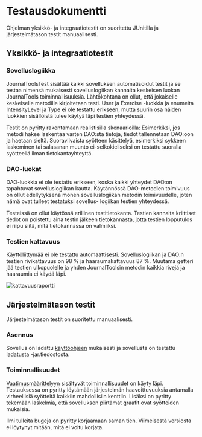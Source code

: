 # Testausdokumentti

Ohjelman yksikkö- ja integraatiotestit on suoritettu JUnitilla ja järjestelmätason testit manuaalisesti.

## Yksikkö- ja integraatiotestit

### Sovelluslogiikka

JournalToolsTest sisältää kaikki sovelluksen automatisoidut testit ja se testaa nimensä mukaisesti sovelluslogiikan kannalta
keskeisen luokan JournalTools toiminnallisuuksia. Lähtökohtana on ollut, että jokaiselle keskeiselle metodille kirjoitetaan
testi. User ja Exercise -luokkia ja enumeita IntensityLevel ja Type ei ole testattu erikseen, mutta suurin osa näiden luokkien
sisällöistä tulee käytyä läpi testien yhteydessä.

Testit on pyritty rakentamaan realistisilla skenaarioilla: Esimerkiksi, jos metodi hakee laskentaa varten DAO:sta tietoja,
tiedot tallennetaan DAO:oon ja haetaan sieltä. Suoraviivaista syötteen käsittelyä, esimerkiksi sykkeen laskeminen tai salasanan
muunto ei-selkokieliseksi on testattu suoralla syötteellä ilman tietokantayhteyttä.

### DAO-luokat

DAO-luokkia ei ole testattu erikseen, koska kaikki yhteydet DAO:on tapahtuvat sovelluslogiikan kautta. Käytännössä DAO-metodien
toimivuus on ollut edellytyksenä monen sovelluslogiikan metodin toimivuudelle, joten nämä ovat tulleet testatuksi sovellus-
logiikan testien yhteydessä.

Testeissä on ollut käytössä erillinen testitietokanta. Testien kannalta kriittiset tiedot on poistettu aina testin 
jälkeen tietokannasta, jotta testien lopputulos ei riipu siitä, mitä tietokannassa on valmiiksi.

### Testien kattavuus

Käyttöliittymää ei ole testattu automaattisesti. Sovelluslogiikan ja DAO:n testien rivikattavuus on 98 % ja haaraumakattavuus
87 %. Muutama getteri jää testien ulkopuolelle ja yhden JournalToolsin metodin kaikkia rivejä ja haaraumia ei käydä läpi.

![kattavuusraportti](https://github.com/jp-tulijoki/ot-harjoitustyo/blob/master/dokumentaatio/kuvat/jacocoReport.jpg)

## Järjestelmätason testit

Järjestelmätason testit on suoritettu manuaalisesti.

### Asennus

Sovellus on ladattu [käyttöohjeen](https://github.com/jp-tulijoki/ot-harjoitustyo/blob/master/dokumentaatio/kayttoohje.md) mukaisesti ja sovellusta on testattu ladatusta -jar.tiedostosta.

### Toiminnallisuudet

[Vaatimusmäärittelyyn](https://github.com/jp-tulijoki/ot-harjoitustyo/blob/master/dokumentaatio/vaatimusmaarittely.md) sisältyvät toiminnallisuudet on käyty läpi. Testauksessa on pyritty löytämään järjestelmän haavoittuvuuksia antamalla virheellisiä syötteitä kaikkiin mahdollisiin kenttiin. Lisäksi on pyritty tekemään laskelmia, että sovelluksen piirtämät graafit ovat syötteiden mukaisia.

Ilmi tulleita bugeja on pyritty korjaamaan saman tien. Viimeisestä versiosta ei löytynyt mitään, mitä ei voitu korjata. 
